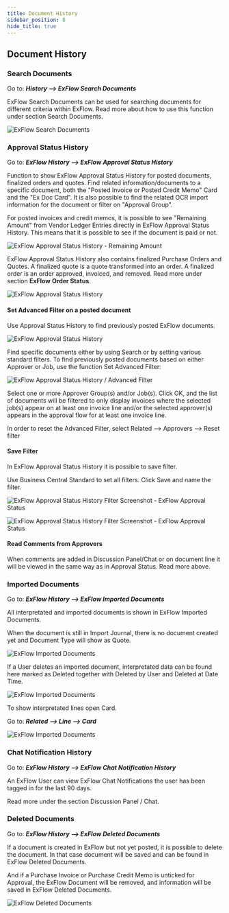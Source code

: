 ```yaml
---
title: Document History
sidebar_position: 8
hide_title: true
---
```

## Document History

### Search Documents

Go to: ***History \--\> ExFlow Search Documents***

ExFlow Search Documents can be used for searching documents for
different criteria within ExFlow. Read more about how to use this
function under section Search Documents.

![ExFlow Search Documents](@site/static/img/media/image312.png)

### Approval Status History

Go to: ***ExFlow History \--\> ExFlow Approval Status History***

Function to show ExFlow Approval Status History for posted documents,
finalized orders and quotes. Find related information/documents to a
specific document, both the "Posted Invoice or Posted Credit Memo" Card
and the "Ex Doc Card". It is also possible to find the related OCR
import information for the document or filter on "Approval Group".

For posted invoices and credit memos, it is possible to see "Remaining Amount" from Vendor Ledger Entries directly in ExFlow Approval Status History. This means that it is possible to see if the document is paid or not.

![ExFlow Approval Status History - Remaining Amount](@site/static/img/media/image313.png)

ExFlow Approval Status History also contains finalized Purchase Orders
and Quotes. A finalized quote is a quote transformed into an order. A
finalized order is an order approved, invoiced, and removed. Read more
under section **ExFlow** **Order Status**.

![ExFlow Approval Status History](@site/static/img/media/image314.png)

#### Set Advanced Filter on a posted document

Use Approval Status History to find previously posted ExFlow documents.

![ExFlow Approval Status History](@site/static/img/media/image315.png)

Find specific documents either by using Search or by setting various
standard filters. To find previously posted documents based on either
Approver or Job, use the function Set Advanced Filter:

![ExFlow Approval Status History / Advanced Filter](@site/static/img/media/image316.png)

Select one or more Approver Group(s) and/or Job(s). Click OK, and the
list of documents will be filtered to only display invoices where the
selected job(s) appear on at least one invoice line and/or the selected
approver(s) appears in the approval flow for at least one invoice line.

In order to reset the Advanced Filter, select Related \--\> Approvers
\--\> Reset filter

#### Save Filter

In ExFlow Approval Status History it is possible to save filter.

Use Business Central Standard to set all filters. Click Save and name
the filter.

![ExFlow Approval Status History Filter Screenshot - ExFlow Approval Status](@site/static/img/media/image317.png)

![ExFlow Approval Status History Filter Screenshot - ExFlow Approval Status](@site/static/img/media/image318.png)

#### Read Comments from Approvers

When comments are added in Discussion Panel/Chat or on document line it
will be viewed in the same way as in Approval Status. Read more above.

### Imported Documents

Go to: ***ExFlow History \--\> ExFlow Imported Documents***

All interpretated and imported documents is shown in ExFlow Imported
Documents.

When the document is still in Import Journal, there is no document
created yet and Document Type will show as Quote.

![ExFlow Imported Documents](@site/static/img/media/image319.png)

If a User deletes an imported document, interpretated data can be found
here marked as Deleted together with Deleted by User and Deleted at Date
Time.

![ExFlow Imported Documents](@site/static/img/media/image320.png)

To show interpretated lines open Card.

Go to: ***Related \--\> Line \--\> Card***

![ExFlow Imported Documents](@site/static/img/media/image321.png)

### Chat Notification History

Go to: ***ExFlow History \--\> ExFlow Chat Notification History***

An ExFlow User can view ExFlow Chat Notifications the user has been
tagged in for the last 90 days.

Read more under the section Discussion Panel / Chat.

### Deleted Documents

Go to: ***ExFlow History \--\> ExFlow Deleted Documents***

If a document is created in ExFlow but not yet posted, it is possible to
delete the document. In that case document will be saved and can be
found in ExFlow Deleted Documents.

And if a Purchase Invoice or Purchase Credit Memo is unticked for
Approval, the ExFlow Document will be removed, and information will be
saved in ExFlow Deleted Documents.

![ExFlow Deleted Documents](@site/static/img/media/image322.png)
